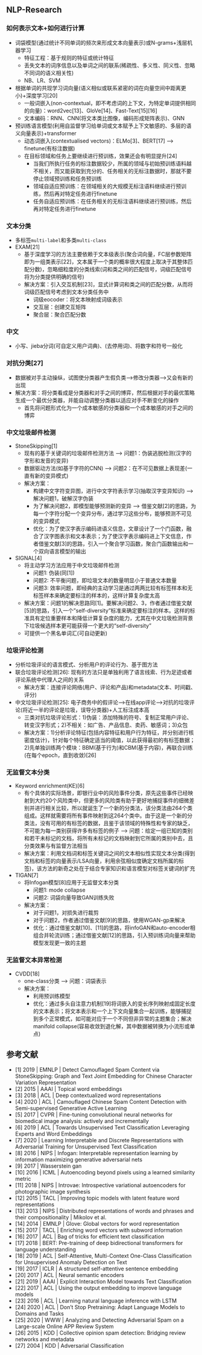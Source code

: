 ## NLP-Research
### 如何表示文本+如何进行计算
- 词袋模型(通过统计不同单词的频次来形成文本向量表示)或N-grams+浅层机器学习
  - 特征工程：基于规则的特征或统计特征
  - 丢失文本的词序信息以及单词之间的联系(稀疏性、多义性、同义性、忽略不同词的语义相关性)
  - NB、LR、SVM
- 根据单词的共现学习词向量(语义相似或联系紧密的词在向量空间中距离更小)+深度学习[20]
  - 一般词嵌入(non-contextual，即不考虑词的上下文，为特定单词提供相同的向量)：word2vec[13]、GloVe[14]、Fast-Text[15][16]
  - 文本编码：RNN、CNN(将文本类比图像，编码形成矩阵表示)、GNN
- 预训练语言模型(利用自监督学习给单词或文本赋予上下文敏感的、多层的语义向量表示)+transformer
  - 动态词嵌入(contextualised vectors)：ELMo[3]、BERT[17] --> finetune(有标注数据)
  - 在目标领域和任务上要继续进行预训练，效果还会有明显提升[24]
    - 当我们所执行任务的标注数据较少，所属的领域与初始预训练语料越不相关，而又能获取到充分的、任务相关的无标注数据时，那就不要停止领域预训练和任务预训练
    - 领域自适应预训练：在领域相关的大规模无标注语料继续进行预训练，然后再对特定任务进行finetune
    - 任务自适应预训练：在任务相关的无标注语料继续进行预训练，然后再对特定任务进行finetune
  
### 文本分类
- 多标签`multi-label`和多类`multi-class`
- EXAM[21]
  - 基于深度学习的方法主要依赖于文本级表示(聚合词向量，FC层参数矩阵即为一组类表示[22]，文本属于一个类的概率很大程度上取决于其整体匹配分数)，忽略细粒度的分类线索(词和类之间的匹配信号，词级匹配信号将为分类提供明确的信号)
  - 解决方案：引入交互机制[23]，显式计算词和类之间的匹配分数，从而将词级匹配信号考虑到文本分类任务中
    - 词级eocoder：将文本映射成词级表示
    - 交互层：创建交互矩阵
    - 聚合层：聚合匹配分数

### 中文
- 小写、jieba分词(可自定义用户词典)、(去停用词)、将数字和符号一般化

### 对抗分类[27]
- 数据被对手主动操纵，试图使分类器产生假负类-->修改分类器-->又会有新的出现
- 解决方案：将分类看成是分类器和对手之间的博弈，然后根据对手的最优策略生成一个最优分类器，并能自动调整分类器以适应对手不断变化的操作
  - 首先将问题形式化为一个成本敏感的分类器和一个成本敏感的对手之间的博弈






### 中文垃圾邮件检测
- StoneSkipping[1]
  - 现有的基于关键词的垃圾邮件检测方法 --> 问题1：伪装逃脱检测(汉字的字形和发音的变异)
  - 数据驱动方法(如基于字符的CNN) --> 问题2：在不可见数据上表现差(一直有新的变异模式)
  - 解决方案：
    - 构建中文字符变异图，进行中文字符表示学习(抽取汉字变异知识) --> 解决问题1，破解汉字伪装
    - 为了解决问题2，即模型能够预测新的变异 --> 借鉴文献[2]的思路，为每一个字符分配一个变异分布，通过学习这些分布，能够预测不可见的变异模式
    - 优化：为了使汉字表示编码进语义信息，文章设计了一个门函数，融合了汉字图表示和文本表示；为了使汉字表示编码进上下文信息，作者借鉴文献[3]的思路，引入一个聚合学习函数，聚合门函数输出和一个双向语言模型的输出
- SIGNAL[4]
  - 将主动学习方法应用于中文垃圾邮件检测
    - 问题1: 伪装(同[1])
    - 问题2: 不平衡问题，即垃圾文本的数量明显小于普通文本数量
    - 问题3: 效率问题，即经典的主动学习是通过两两比较有标签样本和无标签样本来确定要标注的样本的，这样计算复杂度太高
  - 解决方案：问题1的解决思路同[1]。要解决问题2、3，作者通过借鉴文献[5]的思路，引入一个”self-diversity”标准来确定要标注的样本。这样的标准具有定位重要样本和降低计算复杂度的能力，尤其在中文垃圾检测背景下垃圾候选样本更可能获得一个更大的“self-diversity”
  - 可提供一个黑名单词汇(可自动更新)
  
### 垃圾评论检测
- 分析垃圾评论的语言模式、分析用户的评论行为、基于图方法
- 联合垃圾评论检测[26]: 现有的方法只是单独利用了语言线索、行为足迹或者评论系统中代理人之间的关系
  - 解决方案：连接评论网络(用户、评论和产品)和metadata(文本、时间戳、评分)
- 中文垃圾评论检测[25]: 电子商务中的假评论-->在线app评论-->对抗的垃圾评论(将近一半的评论是垃圾，误导分类器)+人工标注成本高
  - 三类对抗垃圾评论形式：1)伪装：添加特殊的符号、复制正常用户评论、转变汉字形式；2)不相关：如广告、产品信息、卖药、敏感词；3)众包
  - 解决方案：1)分析评论特征(包括内容特征和用户行为特征，并分别进行核密度估计)，针对每个特征确定适当的阈值，以此获得最初的有标签数据；2)先单独训练两个模块：BBM(基于行为)和CBM(基于内容)，再联合训练(在每个epoch，直到收敛)[26]
  
### 无监督文本分类
- Keyword enrichment(KE)[6]
  - 有个具体的实际场景，即银行业中的风险事件分类，原先这些事件已经映射到大约20个风险类中，但更多的风险类有助于更好地捕捉事件的细微差别并进行相关比较，所以就诞生了一个新的分类法，该分类法由264个类组成。这样就需要将所有事件映射到这264个类中。由于这是一个新的分类法，没有可用的有标签的数据，且鉴于该领域的特殊性和专家的缺乏，不可能为每一类别获得许多有标签的例子 --> 问题：给定一组已知的类别和若干未标记的文档，将所有未标记的文档映射到它所属的类别中去，且分类效果与有监督方法相当
  - 解决方案：利用文档词和标签关键词之间的文本相似性实现文本分类(得到文档和标签的向量表示/LSA向量，利用余弦相似度确定文档所属的标签)，该方法的新奇之处在于结合专家知识和语言模型对标签关键词的扩充
- TIGAN[7]
  - 将Infogan模型[8]应用于无监督文本分类
    - 问题1: mode collapse
    - 问题2: 词袋向量导致GAN训练失败
  - 解决方案：
    - 对于问题1，对损失进行裁剪
    - 对于问题2，作者通过借鉴文献[9]的思路，使用WGAN-gp来解决
    - 优化：通过借鉴文献[10]、[11]的思路，将infoGAN和auto-encoder相组合并轮流训练；通过借鉴文献[12]的思路，引入预训练词向量来帮助模型发现更一致的主题

### 无监督文本异常检测
- CVDD[18]
  - one-class分类 --> 问题：词袋表示
  - 解决方案：
    - 利用预训练模型
    - 优化：通过多头自注意力机制[19]将词嵌入的变长序列映射成固定长度的文本表示；将文本表示和一个上下文向量集合一起训练，能够捕捉到多个正常模式，如可能对应于一个不同但非异常的主题集合；解决manifold collapse(容易收敛到退化解，其中数据被转换为小流形或单点)


## 参考文献
- [1] 2019 | EMNLP | Detect Camouflaged Spam Content via StoneSkipping: Graph and Text Joint Embedding for Chinese Character Variation Representation
- [2] 2015 | AAAI | Topical word embeddings
- [3] 2018 | ACL | Deep contextualized word representations
- [4] 2020 | ACL | Camouflaged Chinese Spam Content Detection with Semi-supervised Generative Active Learning
- [5] 2017 | CVPR | Fine-tuning convolutional neural networks for biomedical image analysis: actively and incrementally
- [6] 2019 | ACL | Towards Unsupervised Text Classification Leveraging Experts and Word Embeddings
- [7] 2020 | Learning Interpretable and Discrete Representations with Adversarial Training for Unsupervised Text Classification
- [8] 2016 | NIPS | Infogan: Interpretable representation learning by information maximizing generative adversarial nets
- [9] 2017 | Wasserstein gan
- [10] 2016 | ICML | Autoencoding beyond pixels using a learned similarity metric
- [11] 2018 | NIPS | Introvae: Introspective variational autoencoders for photographic image synthesis
- [12] 2015 | TACL | Improving topic models with latent feature word representations
- [13] 2013 | NIPS | Distributed representations of words and phrases and their compositionality | Mikolov et al.
- [14] 2014 | EMNLP | Glove: Global vectors for word representation
- [15] 2017 | TACL | Enriching word vectors with subword information
- [16] 2017 | ACL | Bag of tricks for efficient text classification
- [17] 2018 | BERT: Pre-training of deep bidirectional transformers for language understanding
- [18] 2019 | ACL | Self-Attentive, Multi-Context One-Class Classification for Unsupervised Anomaly Detection on Text
- [19] 2017 | ICLR | A structured self-attentive sentence embedding
- [20] 2017 | ACL | Neural semantic encoders
- [21] 2019 | AAAI | Explicit Interaction Model towards Text Classification
- [22] 2017 | ACL | Using the output embedding to improve language models
- [23] 2016 | ACL | Learning natural language inference with LSTM
- [24] 2020 | ACL | Don’t Stop Pretraining: Adapt Language Models to Domains and Tasks
- [25] 2020 | WWW | Analyzing and Detecting Adversarial Spam on a Large-scale Online APP Review System
- [26] 2015 | KDD | Collective opinion spam detection: Bridging review networks and metadata 
- [27] 2004 | KDD | Adversarial Classification
